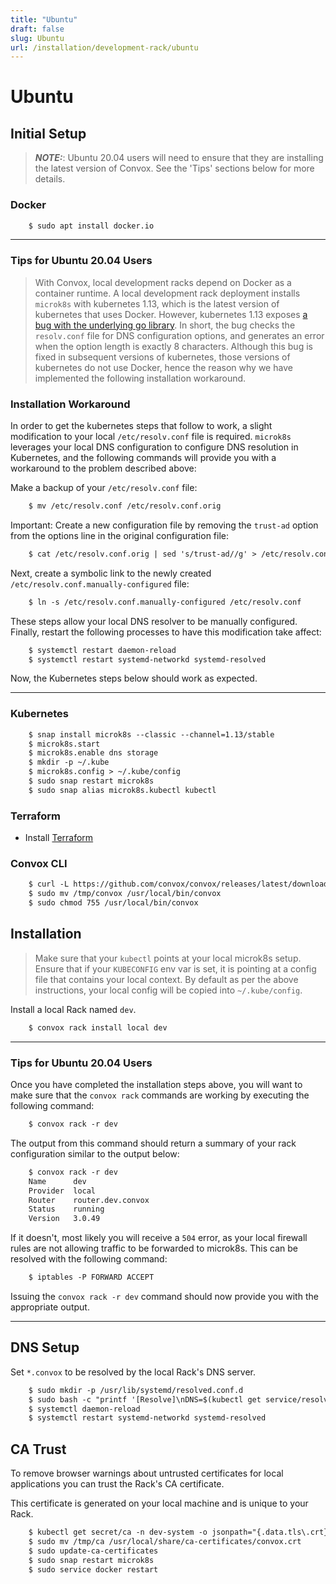 ```yaml
---
title: "Ubuntu"
draft: false
slug: Ubuntu
url: /installation/development-rack/ubuntu
---
```

# Ubuntu

## Initial Setup

> **_NOTE:_**:  Ubuntu 20.04 users will need to ensure that they are installing the latest version of Convox. See the 'Tips' sections below for more details.

### Docker
```html
    $ sudo apt install docker.io
```

---

### Tips for Ubuntu 20.04 Users

> With Convox, local development racks depend on Docker as a container runtime. A local development rack deployment installs `microk8s` with kubernetes 1.13, which is the latest version of kubernetes that uses Docker. However, kubernetes 1.13 exposes [a bug with the underlying go library](https://github.com/kubernetes/kubernetes/blob/874f0559d9b358f87959ec0bb7645d9cb3d5f7ba/vendor/github.com/miekg/dns/clientconfig.go#L86). In short, the bug checks the `resolv.conf` file for DNS configuration options, and generates an error when the option length is exactly 8 characters.  Although this bug is fixed in subsequent versions of kubernetes, those versions of kubernetes do not use Docker, hence the reason why we have implemented the following installation workaround.

### Installation Workaround

In order to get the kubernetes steps that follow to work, a slight modification to your local `/etc/resolv.conf` file is required. `microk8s` leverages your local DNS configuration to configure DNS resolution in Kubernetes, and the following commands will provide you with a workaround to the problem described above:

Make a backup of your `/etc/resolv.conf` file:
```html
    $ mv /etc/resolv.conf /etc/resolv.conf.orig
```
Important: Create a new configuration file by removing the `trust-ad` option from the options line in the original configuration file:
```html
    $ cat /etc/resolv.conf.orig | sed 's/trust-ad//g' > /etc/resolv.conf.manually-configured
```
Next, create a symbolic link to the newly created `/etc/resolv.conf.manually-configured` file:
```html
    $ ln -s /etc/resolv.conf.manually-configured /etc/resolv.conf
```
These steps allow your local DNS resolver to be manually configured.  Finally, restart the following processes to have this modification take affect:
```html
    $ systemctl restart daemon-reload
    $ systemctl restart systemd-networkd systemd-resolved
```
Now, the Kubernetes steps below should work as expected.

---

### Kubernetes
```html
    $ snap install microk8s --classic --channel=1.13/stable
    $ microk8s.start
    $ microk8s.enable dns storage
    $ mkdir -p ~/.kube
    $ microk8s.config > ~/.kube/config
    $ sudo snap restart microk8s
    $ sudo snap alias microk8s.kubectl kubectl
```
### Terraform

- Install [Terraform](https://learn.hashicorp.com/terraform/getting-started/install.html)

### Convox CLI
```html
    $ curl -L https://github.com/convox/convox/releases/latest/download/convox-linux -o /tmp/convox
    $ sudo mv /tmp/convox /usr/local/bin/convox
    $ sudo chmod 755 /usr/local/bin/convox
```
## Installation

> Make sure that your `kubectl` points at your local microk8s setup.  Ensure that if your `KUBECONFIG` env var is set, it is pointing at a config file that contains your local context.  By default as per the above instructions, your local config will be copied into `~/.kube/config`.

Install a local Rack named `dev`.
```html
    $ convox rack install local dev
```

--- 

### Tips for Ubuntu 20.04 Users

Once you have completed the installation steps above, you will want to make sure that the `convox rack` commands are working by
executing the following command:
```html
    $ convox rack -r dev
```
The output from this command should return a summary of your rack configuration similar to the output below:
```html
    $ convox rack -r dev
    Name      dev
    Provider  local
    Router    router.dev.convox
    Status    running
    Version   3.0.49
```
If it doesn't, most likely you will receive a `504` error, as your local firewall rules are not allowing traffic to be forwarded to microk8s.
This can be resolved with the following command:
```html
    $ iptables -P FORWARD ACCEPT
```
Issuing the `convox rack -r dev` command should now provide you with the appropriate output.

---

## DNS Setup

Set `*.convox` to be resolved by the local Rack's DNS server.
```html
    $ sudo mkdir -p /usr/lib/systemd/resolved.conf.d
    $ sudo bash -c "printf '[Resolve]\nDNS=$(kubectl get service/resolver-external -n dev-system -o jsonpath="{.spec.clusterIP}")\nDomains=~convox' > /usr/lib/systemd/resolved.conf.d/convox.conf"
    $ systemctl daemon-reload
    $ systemctl restart systemd-networkd systemd-resolved
```
## CA Trust

To remove browser warnings about untrusted certificates for local applications
you can trust the Rack's CA certificate.

This certificate is generated on your local machine and is unique to your Rack.
```html
    $ kubectl get secret/ca -n dev-system -o jsonpath="{.data.tls\.crt}" | base64 -d > /tmp/ca
    $ sudo mv /tmp/ca /usr/local/share/ca-certificates/convox.crt
    $ sudo update-ca-certificates
    $ sudo snap restart microk8s
    $ sudo service docker restart
```